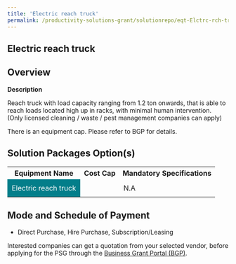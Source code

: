 ```yaml
---
title: 'Electric reach truck'
permalink: /productivity-solutions-grant/solutionrepo/eqt-Elctrc-rch-truck-Envronmntl-Srvcs
---
```


## Electric reach truck

## Overview

**Description**

Reach truck with load capacity ranging from 1.2 ton onwards, that is able to reach loads located high up in racks, with minimal human intervention. 
(Only licensed cleaning / waste / pest management companies can apply)

There is an equipment cap. Please refer to BGP for details.

## Solution Packages Option(s)

<table>
<tr>
<th><b>Equipment Name</b></th>
<th><b>Cost Cap</b></th>
<th><b>Mandatory Specifications</b></th>
</tr>
<tr>
<td style='padding: 10px; background-color: #037E8A; color: #FFFFFF;'>Electric reach truck</td>
<td style='padding: 10px;'></td>
<td style='padding: 10px;'>N.A</td>
</tr>
</table>

## Mode and Schedule of Payment

 - Direct Purchase, Hire Purchase, Subscription/Leasing

Interested companies can get a quotation from your selected vendor, before applying for the PSG through the <a href='https://www.businessgrants.gov.sg/' target='_blank' rel='noopener'>Business Grant Portal (BGP)</a>.

<script src="/jquery/resize-tables.js"></script>
